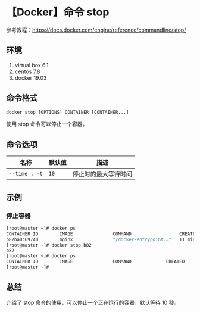 # 【Docker】命令 stop

参考教程：https://docs.docker.com/engine/reference/commandline/stop/

## 环境

1. virtual box 6.1
2. centos 7.8
3. docker 19.03

## 命令格式

`docker stop [OPTIONS] CONTAINER [CONTAINER...]`

使用 stop 命令可以停止一个容器。

## 命令选项

| 名称 | 默认值 | 描述 |
| --- | --- | --- |
| `--time , -t` | `10` | 停止时的最大等待时间 |

## 示例

### 停止容器

```sh
[root@master ~]# docker ps
CONTAINER ID        IMAGE               COMMAND                  CREATED             STATUS              PORTS                  NAMES
b82ba0c69740        nginx               "/docker-entrypoint.…"   11 minutes ago      Up 11 minutes       0.0.0.0:8080->80/tcp   pedantic_allen
[root@master ~]# docker stop b82
b82
[root@master ~]# docker ps
CONTAINER ID        IMAGE               COMMAND             CREATED             STATUS              PORTS               NAMES
[root@master ~]#
```

## 总结

介绍了 stop 命令的使用，可以停止一个正在运行的容器，默认等待 10 秒。

[1]: images/docker-run-nginx.png

